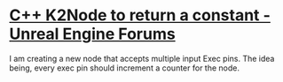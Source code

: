 # [C++ K2Node to return a constant - Unreal Engine Forums](https://forums.unrealengine.com/t/c-k2node-to-return-a-constant/1596994)

I am creating a new node that accepts multiple input Exec pins. The idea being, every exec pin should increment a counter for the node.